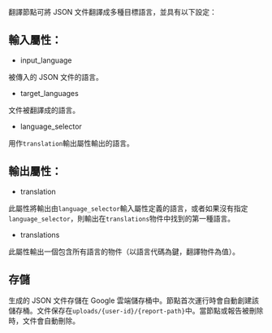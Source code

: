 翻譯節點可將 JSON 文件翻譯成多種目標語言，並具有以下設定：

## 輸入屬性：

- input_language

被傳入的 JSON 文件的語言。

- target_languages

文件被翻譯成的語言。

- language_selector

用作`translation`輸出屬性輸出的語言。

## 輸出屬性：

- translation

此屬性將輸出由`language_selector`輸入屬性定義的語言，或者如果沒有指定`language_selector`，則輸出在`translations`物件中找到的第一種語言。

- translations

此屬性輸出一個包含所有語言的物件（以語言代碼為鍵，翻譯物件為值）。

## 存儲

生成的 JSON 文件存儲在 Google 雲端儲存桶中。節點首次運行時會自動創建該儲存桶。文件保存在`uploads/{user-id}/{report-path}`中。當節點或報告被刪除時，文件會自動刪除。
